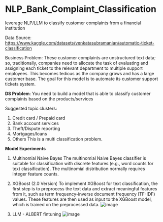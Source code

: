 # NLP_Bank_Complaint_Classification
leverage NLP/LLM to classify customer complaints from a financial institution

Data Source:
https://www.kaggle.com/datasets/venkatasubramanian/automatic-ticket-classification

Business Problem:
These customer complaints are unstructured text data; so, traditionally, companies need to allocate the task of evaluating and assigning each ticket to the relevant department to multiple support employees. This becomes tedious as the company grows and has a large customer base. The goal for this model is to automate its customer support tickets system.

**DS Problem**:
You need to build a model that is able to classify customer complaints based on the products/services

Suggested topic clusters:
1. Credit card / Prepaid card
2. Bank account services
3. Theft/Dispute reporting
4. Mortgages/loans
5. Others
This is a multi classification problem. 


**Model Experiments**
1. Multinomial Naive Bayes
The multinomial Naive Bayes classifier is suitable for classification with discrete features (e.g., word counts for text classification). The multinomial distribution normally requires integer feature counts.

2. XGBoost (2.0 Version)
To implement XGBoost for text classification, the first step is to preprocess the text data and extract meaningful features from it, such as term frequency-inverse document frequency (TF-IDF) values. These features are then used as input to the XGBoost model, which is trained on the preprocessed data.
![image](https://github.com/ShawnLiu119/NLP_Bank_Complaint_Classification/assets/43327902/db5fb90f-53d3-404c-b8bb-571aaf15a67a)


4. LLM - ALBERT fintuning
![image](https://github.com/ShawnLiu119/NLP_Bank_Complaint_Classification/assets/43327902/f8f243d0-461e-4006-a560-20ffb0ad85a3)
